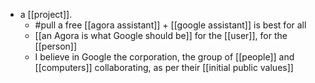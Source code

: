- a [[project]].
  - #pull a free [[agora assistant]] + [[google assistant]] is best for all
  - [[an Agora is what Google should be]] for the [[user]], for the [[person]]
  - I believe in Google the corporation, the group of [[people]] and [[computers]] collaborating, as per their [[initial public values]]
